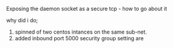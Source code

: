 
Exposing the daemon socket as a secure  tcp - how to go about it

why did i do;

1. spinned of two  centos intances on the same sub-net.
2. added inbound port 5000 security group setting
 are
